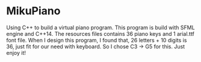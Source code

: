 # MikuPiano
Using C++ to build a virtual piano program.
This program is build with SFML engine and C++14. 
The resources files contains 36 piano keys and 1 arial.ttf font file.
When I design this program, I found that, 26 letters + 10 digits is 36, just fit for our need with keyboard. So I chose C3 -> G5 for this.
Just enjoy it!
